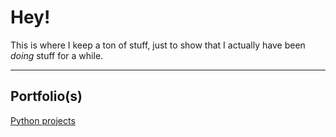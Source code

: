 # Hey!

This is where I keep a ton of stuff, just to show that I actually have been *doing* stuff for a while.

---

## Portfolio(s)

[Python projects](python/)

